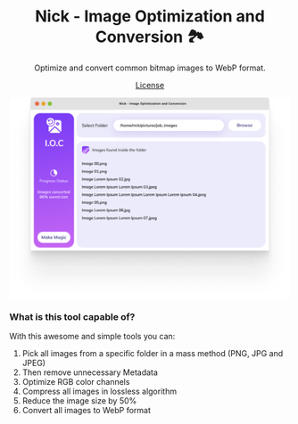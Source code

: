 <h1 align="center">Nick - Image Optimization and Conversion 🏞</h1>

<p align="center">Optimize and convert common bitmap images to WebP format.</p>

<p align="center">
  <a href="./LICENSE">License</a>
</p>
<img src="./Sample.png" alt="Image optimization and conversion sample." width="896px" height="auto" align="center">
<h3>What is this tool capable of?</h3>
<p>With this awesome and simple tools you can:</p>
<ol>
<li>Pick all images from a specific folder in a mass method (PNG, JPG and JPEG)</li>
<li>Then remove unnecessary Metadata</li>
<li>Optimize RGB color channels</li>
<li>Compress all images in lossless algorithm</li>
<li>Reduce the image size by 50%</li>
<li>Convert all images to WebP format</li>
</ol>